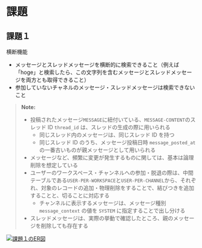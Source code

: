 # 課題

## 課題１

横断機能

- メッセージとスレッドメッセージを横断的に検索できること（例えば「hoge」と検索したら、この文字列を含むメッセージとスレッドメッセージを両方とも取得できること）
- 参加していないチャネルのメッセージ・スレッドメッセージは検索できないこと

> **Note:**
>
> - 投稿されたメッセージ`MESSAGE`に紐付いている、`MESSAGE-CONTENT`のスレッド ID `thread_id` は、スレッドの生成の際に用いられる
>   - 同じスレッド内のメッセージは、同じスレッド ID を持つ
>   - 同じスレッド ID のうち、メッセージ投稿日時 `message_posted_at` の一番古いものが親メッセージとして用いられる
> - メッセージなど、頻繁に変更が発生するものに関しては、基本は論理削除を想定している
> - ユーザーのワークスペース・チャンネルへの参加・脱退の際は、中間テーブルである`USER-PER-WORKSPACE`と`USER-PER-CHANNEL`から、それぞれ、対象のレコードの追加・物理削除をすることで、結びつきを追加することと、切ることに対応する
>   - チャンネルに表示するメッセージは、メッセージ種別 `message_context` の値を `SYSTEM` に指定することで出し分ける
> - スレッドメッセージは、実際の挙動で確認したところ、親のメッセージを削除しても存在する

[![課題１のER図](https://mermaid.ink/img/pako:eNq1ld9qE0EUxl9lmOvkBfYupFuV2nTpRkRYCNPd02RxdybsTlBJemEGxRYK3pRS70RbWpRWEMSg4MMMSfEtnNnsvyZZWgpeJAxzfud833zJzg6xyzzABoZozSfdiIQOdejTre0N22o0TTQa1etsiJoPG62W-RgZyGWUE5_GDn1im9tZXa_rlvoUnQbagYDRbtzhrAIuppbRJfFbh2dz7jZ_gd40bbvxwKw8WlHvs5irYrah66NRVq83t1pts9VWXI_EOsRkyNChCLk9EhGXQ4QGMUQd30PWBnKwFGdS_JbjH-r70ZqDNcrhJZ9TlISwAE3fH2pqbz57IZIKpfUqpQJ9waLncZ-4UOKvEv5KjidSfEjWk3ljWTxL8v7SakUpBCX6tRSfpPguxaEUX3LJymPe8G7d4j2Nt-jJM17RUoRdccySd6vS-71zTr1mIrnTGxqFx-xPueAxhDgm3XI4H6UQcvwrkfq57PE__HaLD0i1xfU7WeS9CIineQXr3L5qXuxnJNBBmE_Vz7TOcWnu9fnl9N2pkVwWNWQ_s9vmZin3tH-5b_r2zfRykpK-wjgJ-7mcviLA65AVgrODo-vzP7Pj09nJeN6-w1gAhCI_7mT9HgSgBqyQ3T_4e_JZiiMpLuT4WxotruEQopD4nrrBk1wdzHsQgoMNtfRglwwCnsAKHfQ9wsH0fM4ibOySIIYaJgPO7FfUzTfmVPoySHf3_gHMyoeu)](https://mermaid.live/edit#pako:eNq1ld9qE0EUxl9lmOvkBfYupFuV2nTpRkRYCNPd02RxdybsTlBJemEGxRYK3pRS70RbWpRWEMSg4MMMSfEtnNnsvyZZWgpeJAxzfud833zJzg6xyzzABoZozSfdiIQOdejTre0N22o0TTQa1etsiJoPG62W-RgZyGWUE5_GDn1im9tZXa_rlvoUnQbagYDRbtzhrAIuppbRJfFbh2dz7jZ_gd40bbvxwKw8WlHvs5irYrah66NRVq83t1pts9VWXI_EOsRkyNChCLk9EhGXQ4QGMUQd30PWBnKwFGdS_JbjH-r70ZqDNcrhJZ9TlISwAE3fH2pqbz57IZIKpfUqpQJ9waLncZ-4UOKvEv5KjidSfEjWk3ljWTxL8v7SakUpBCX6tRSfpPguxaEUX3LJymPe8G7d4j2Nt-jJM17RUoRdccySd6vS-71zTr1mIrnTGxqFx-xPueAxhDgm3XI4H6UQcvwrkfq57PE__HaLD0i1xfU7WeS9CIineQXr3L5qXuxnJNBBmE_Vz7TOcWnu9fnl9N2pkVwWNWQ_s9vmZin3tH-5b_r2zfRykpK-wjgJ-7mcviLA65AVgrODo-vzP7Pj09nJeN6-w1gAhCI_7mT9HgSgBqyQ3T_4e_JZiiMpLuT4WxotruEQopD4nrrBk1wdzHsQgoMNtfRglwwCnsAKHfQ9wsH0fM4ibOySIIYaJgPO7FfUzTfmVPoySHf3_gHMyoeu)
